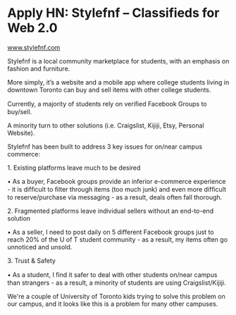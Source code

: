 # Apply HN: Stylefnf – Classifieds for Web 2.0

www.stylefnf.com<p>Stylefnf is a local community marketplace for students, with an emphasis on fashion and furniture.<p>More simply, it’s a website and a mobile app where college students living in downtown Toronto can buy and sell items with other college students.<p>Currently, a majority of students rely on veriﬁed Facebook Groups to buy&#x2F;sell.<p>A minority turn to other solutions (i.e. Craigslist, Kijiji, Etsy, Personal Website).<p>Stylefnf has been built to address 3 key issues for on&#x2F;near campus commerce:<p>1. Existing platforms leave much to be desired<p>• As a buyer, Facebook groups provide an inferior e-commerce experience - it is difﬁcult to ﬁlter through items (too much junk) and even more difﬁcult to reserve&#x2F;purchase via messaging - as a result, deals often fall thorough.<p>2. Fragmented platforms leave individual sellers without an end-to-end solution<p>• As a seller, I need to post daily on 5 different Facebook groups just to reach 20% of the U of T student community - as a result, my items often go unnoticed and unsold.<p>3. Trust &amp; Safety<p>• As a student, I ﬁnd it safer to deal with other students on&#x2F;near campus than strangers - as a result, a minority of students are using Craigslist&#x2F;Kijiji.<p>We&#x27;re a couple of University of Toronto kids trying to solve this problem on our campus, and it looks like this is a problem for many other campuses.
